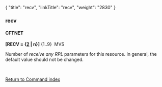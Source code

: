 {
    "title": "recv",
    "linkTitle": "recv",
    "weight": "2830"
}<span id="recv"></span>

### recv

#### CFTNET

**\[RECV = {<u>2</u> | n}\]** {1..9}  MVS

Number of *receive any RPL* parameters
for this resource. In general, the default value should not be changed.

 

[Return to Command index](../../)

 
